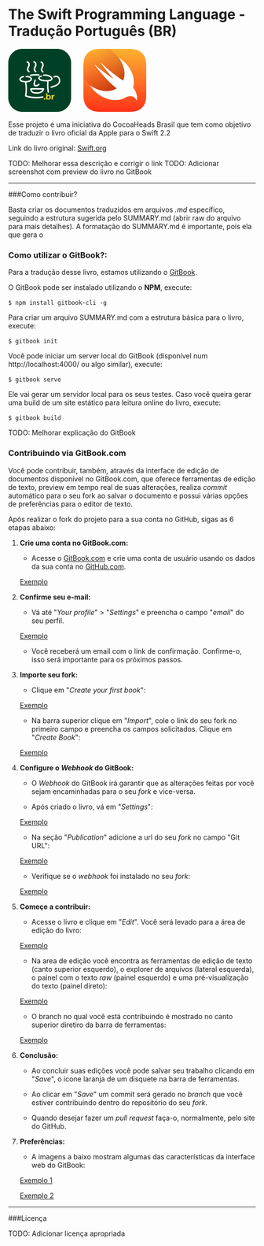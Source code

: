 # The Swift Programming Language - Tradução Português (BR)

![](artes/hero.png)


Esse projeto é uma iniciativa do CocoaHeads Brasil que tem como objetivo de traduzir o livro oficial da Apple para o Swift 2.2

Link do livro original: [Swift.org](http://swift.org/download)

TODO: Melhorar essa descrição e corrigir o link
TODO: Adicionar screenshot com preview do livro no GitBook

---

###Como contribuir?

Basta criar os documentos traduzidos em arquivos *.md* específico, seguindo a estrutura sugerida pelo SUMMARY.md (abrir raw do arquivo para mais detalhes). A formatação do SUMMARY.md é importante, pois ela que gera o

### Como utilizar o GitBook?:

Para a tradução desse livro, estamos utilizando o [GitBook](http://gitbook.com).

O GitBook pode ser instalado utilizando o **NPM**, execute:

```
$ npm install gitbook-cli -g
```

Para criar um arquivo SUMMARY.md com a estrutura básica para o livro, execute:

```
$ gitbook init
```

Você pode iniciar um server local do GitBook (disponível num http://localhost:4000/ ou algo similar), execute:

```
$ gitbook serve
```

Ele vai gerar um servidor local para os seus testes. Caso você queira gerar uma build de um site estático para leitura online do livro, execute:

```
$ gitbook build
```

TODO: Melhorar explicação do GitBook

### Contribuindo via GitBook.com

Você pode contribuir, também, através da interface de edição de documentos disponível no GitBook.com, que oferece ferramentas de edição de texto, preview em tempo real de suas alterações, realiza *commit* automático para o seu fork ao salvar o documento e possui várias opções de preferências para o editor de texto.

Após realizar o fork do projeto para a sua conta no GitHub, sigas as 6 etapas abaixo:

1. **Crie uma conta no GitBook.com:**

    * Acesse o [GitBook.com](https://www.gitbook.com) e crie uma conta de usuário usando os dados da sua conta no [GitHub.com](https://github.com/).
    
    [Exemplo](artes/project/tutorials/gitbook_web/figura_0.png)
    
1. **Confirme seu e-mail:**
    
    * Vá até "*Your profile*" > "*Settings*" e preencha o campo "*email*" do seu perfil.
    
    [Exemplo](artes/project/tutorials/gitbook_web/figura_1.png)

    * Você receberá um email com o link de confirmação. Confirme-o, isso será importante para os próximos passos.

1. **Importe seu fork:**
    
    * Clique em "*Create your first book*":
    
    [Exemplo](artes/project/tutorials/gitbook_web/figura_3.png)

    * Na barra superior clique em "*Import*", cole o link do seu fork no primeiro campo e preencha os campos solicitados. Clique em "*Create Book*":
    
    [Exemplo](artes/project/tutorials/gitbook_web/figura_4.png)
    
1. **Configure o *Webhook* do GitBook:**
    
    * O *Webhook* do GitBook irá garantir que as alterações feitas por você sejam encaminhadas para o seu *fork* e vice-versa.
     
    * Após criado o livro, vá em "*Settings*":
        
    [Exemplo](artes/project/tutorials/gitbook_web/figura_5.png)

    * Na seção "*Publication*" adicione a url do seu *fork* no campo "Git URL":
    
    [Exemplo](artes/project/tutorials/gitbook_web/figura_6.png)
    
    * Verifique se o *webhook* foi instalado no seu *fork*:
    
    [Exemplo](artes/project/tutorials/gitbook_web/figura_7.png)
    
1. **Começe a contribuir:**
    
    * Acesse o livro e clique em "*Edit*". Você será levado para a área de edição do livro:
    
    [Exemplo](artes/project/tutorials/gitbook_web/figura_8.png)

    * Na area de edição você encontra as ferramentas de edição de texto (canto superior esquerdo), o explorer de arquivos (lateral esquerda), o painel com o texto *raw* (painel esquerdo) e uma pré-visualização do texto (painel direto):
    
    [Exemplo](artes/project/tutorials/gitbook_web/figura_9.png)
    
    * O branch no qual você está contribuindo é mostrado no canto superior diretiro da barra de ferramentas: 
    
    [Exemplo](artes/project/tutorials/gitbook_web/figura_10.png)
    
1. **Conclusão:**
    * Ao concluir suas edições você pode salvar seu trabalho clicando em "*Save*", o icone laranja de um disquete na barra de ferramentas.
    
    * Ao clicar em "*Save*" um commit será gerado no *branch* que você estiver contribuindo dentro do repositório do seu *fork*. 
    
    * Quando desejar fazer um *pull request* faça-o, normalmente, pelo site do GitHub.

1. **Preferências:**
    
    * A imagens a baixo mostram algumas das características da interface web do GitBook:
        
    [Exemplo 1](artes/project/tutorials/gitbook_web/figura_11.png)
    
    [Exemplo 2](artes/project/tutorials/gitbook_web/figura_11.png)

---

###Licença

TODO: Adicionar licença apropriada
